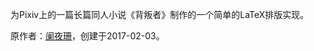 为Pixiv上的一篇长篇同人小说《背叛者》制作的一个简单的LaTeX排版实现。

原作者：[阑夜珊](https://www.pixiv.net/users/19018049)，创建于2017-02-03。
